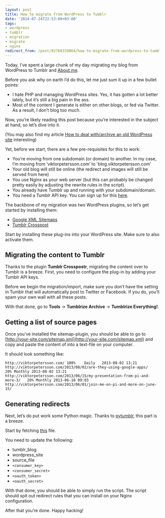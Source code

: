 ```yaml
---
layout: post
title: How to migrate from WordPress to Tumblr
date: '2014-07-24T22:53:00+03:00'
tags:
- wordpress
- tumblr
- migration
- migrate
- nginx
redirect_from: /post/92760339864/how-to-migrate-from-wordpress-to-tumblr
---
```

Today, I’ve spent a large chunk of my day migrating my blog from WordPress to Tumblr and [About.me](http://about.me/vpetersson).

Before you ask why on earth I’d do this, let me just sum it up in a few bullet points:

* I hate PHP and managing WordPress sites. Yes, it has gotten a lot better lately, but it’s still a big pain in the ass.
* Most of the content I generate is either on other blogs, or fed via Twitter. As a result, I don’t blog too much.

Now, you’re likely reading this post because you’re interested in the subject at hand, so let’s dive into it.

(You may also find my article [How to deal with/archive an old WordPress site](/2014/12/04/how-to-deal-witharchive-an-old-wordpress-site.html) interesting)

Yet, before we start, there are a few pre-requisites for this to work:

* You’re moving from one subdomain (or domain) to another. In my case, I’m moving from ‘viktorpetersson.com’ to 'blog.viktorpetersson.com’
* Your old blog will still be online (the redirect and images will still be served from here)
* You use Nginx as your web server (but this can probably be changed pretty easily by adjusting the rewrite rules in the script).
* You already have Tumblr up and running with your subdomain/domain.
* You need a Tumblr API key. You can sign up for this [here](https://api.tumblr.com/console).

The backbone of my migration was two WordPress plugins, so let’s get started by installing them:

* [Google XML Sitemaps](http://www.arnebrachhold.de/redir/sitemap-home/)
* [Tumblr Crosspost](https://github.com/meitar/tumblr-crosspostr/#readme)

Start by installing these plug-ins into your WordPress site. Make sure to also activate them.

## Migrating the content to Tumblr

Thanks to the plugin **Tumblr Crosspostr**, migrating the content over to Tumblr is a breeze. First, you need to configure the plug-in by adding your Tumblr API keys.

Before we begin the migration/import, make sure you don’t have the setting in Tumblr that will automatically post to Twitter or Facebook. If you do, you’ll spam your own wall with all these posts.

With that done, go to **Tools** -\> **Tumblrize Archive** -\> **Tumblrize Everything!**.

## Getting a list of source pages

Once you’ve installed the sitemap-plugin, you should be able to go to [http://your-site.com/sitemap.xml](http://your-site.com/sitemap.xml) and copy and paste the content of into a text-file on your computer.

It should look something like:

    http://viktorpetersson.com/ 100%    Daily   2013-08-02 13:21
    http://viktorpetersson.com/2013/08/02/are-they-using-google-apps/   20% Monthly 2013-08-02 13:21
    http://viktorpetersson.com/2013/06/15/my-presentation-from-pi-and-more-3/   20% Monthly 2013-06-16 09:03
    http://viktorpetersson.com/2013/06/01/join-me-on-pi-and-more-on-june-15/

## Generating redirects

Next, let’s do put work some Python magic. Thanks to [pytumblr](https://github.com/tumblr/pytumblr), this part is a breeze.

Start by fetching [this](https://gist.github.com/vpetersson/83da37e80702078e7775) file.

You need to update the following:

* tumblr_blog
* wordpress_site
* source_file
* `<consumer_key>`
* `<consumer_secret>`
* `<oauth_token>`
* `<oauth_secret>`

With that done, you should be able to simply run the script. The script should spit out redirect rules that you can install on your Nginx configuration.

After that you’re done. Happy hacking!

